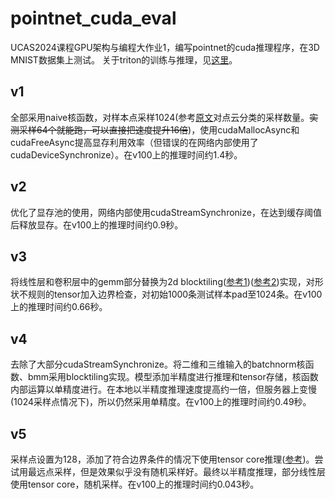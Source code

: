 # pointnet_cuda_eval
UCAS2024课程GPU架构与编程大作业1，编写pointnet的cuda推理程序，在3D MNIST数据集上测试。 
关于triton的训练与推理，见[这里](https://github.com/Soappyooo/pointnet_triton_train)。

## v1
全部采用naive核函数，对样本点采样1024(参考[原文](https://arxiv.org/pdf/1612.00593)对点云分类的采样数量。~~实测采样64个就能跑，可以直接把速度提升16倍~~)，使用cudaMallocAsync和cudaFreeAsync提高显存利用效率（但错误的在网络内部使用了cudaDeviceSynchronize）。在v100上的推理时间约1.4秒。

## v2
优化了显存池的使用，网络内部使用cudaStreamSynchronize，在达到缓存阈值后释放显存。在v100上的推理时间约0.9秒。

## v3
将线性层和卷积层中的gemm部分替换为2d blocktiling([参考1](https://github.com/wangzyon/NVIDIA_SGEMM_PRACTICE))([参考2](https://github.com/siboehm/SGEMM_CUDA))实现，对形状不规则的tensor加入边界检查，对初始1000条测试样本pad至1024条。在v100上的推理时间约0.66秒。

## v4
去除了大部分cudaStreamSynchronize。将二维和三维输入的batchnorm核函数、bmm采用blocktiling实现。模型添加半精度进行推理和tensor存储，核函数内部运算以单精度进行。在本地以半精度推理速度提高约一倍，但服务器上变慢(1024采样点情况下)，所以仍然采用单精度。在v100上的推理时间约0.49秒。

## v5
采样点设置为128，添加了符合边界条件的情况下使用tensor core推理([参考](https://github.com/nicolaswilde/cuda-tensorcore-hgemm))。尝试用最远点采样，但是效果似乎没有随机采样好。最终以半精度推理，部分线性层使用tensor core，随机采样。在v100上的推理时间约0.043秒。
